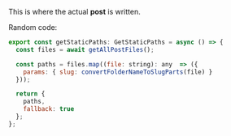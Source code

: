 This is where the actual **post** is written.

Random code:

```js
export const getStaticPaths: GetStaticPaths = async () => {
  const files = await getAllPostFiles();

  const paths = files.map((file: string): any  => ({
    params: { slug: convertFolderNameToSlugParts(file) }
  }));

  return {
    paths,
    fallback: true
  };
};
```
